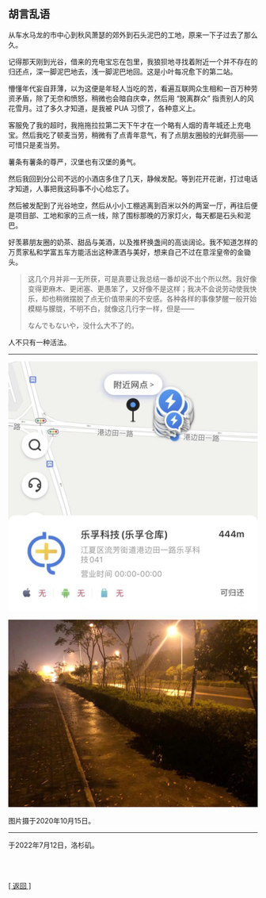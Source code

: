 ## 胡言乱语

从车水马龙的市中心到秋风萧瑟的郊外到石头泥巴的工地，原来一下子过去了那么久。

记得那天刚到光谷，借来的充电宝忘在包里，我狼狈地寻找着附近一个并不存在的归还点，深一脚泥巴地去，浅一脚泥巴地回。这是小叶每况愈下的第二站。

懵懂年代妄自菲薄，以为这便是年轻人当吃的苦，看遍互联网众生相和一百万种劳资矛盾，除了无奈和愤怒，稍微也会暗自庆幸，然后用 “脱离群众” 指责别人的风花雪月。过了多久才知道，是我被 PUA 习惯了，各种意义上。

客服免了我的超时，我拖拖拉拉第二天下午才在一个略有人烟的青年城还上充电宝。然后我吃了顿麦当劳，稍微有了点青年意气，有了点朋友圈般的光鲜亮丽—— 可惜只是麦当劳。

薯条有薯条的尊严，汉堡也有汉堡的勇气。

然后我回到分公司不远的小酒店多住了几天，静候发配。等到花开花谢，打过电话才知道，人事把我这码事不小心给忘了。

然后被发配到了光谷地空，然后从小小工棚逃离到百米以外的两室一厅，再往后便是项目部、工地和家的三点一线，除了围标那晚的万家灯火，每天都是石头和泥巴。

好羡慕朋友圈的奶茶、甜品与美酒，以及推杯换盏间的高谈阔论。我不知道怎样的万贯家私和学富五车方能活出这种潇洒与美好，想来自己不过在意淫皇帝的金锄头。

> 这几个月并非一无所获，可是真要让我总结一番却说不出个所以然。我好像变得更麻木、更闭塞、更愚笨了，又好像不是这样；我决不会说劳动使我快乐，却也稍微摆脱了点无价值带来的不安感。各种各样的事像梦醒一般开始模糊与朦胧，不明不白，就像这几行字一样，但是——
>
> なんでもないや，没什么大不了的。

人不只有一种活法。

------

![](胡言乱语_2022年7月12日.assets/00.jpg)

![](胡言乱语_2022年7月12日.assets/01.jpg)

图片摄于2020年10月15日。

------

于2022年7月12日，洛杉矶。

<br>

<br>

[[ 返回 ]](../navigation.md)

